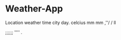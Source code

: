 ﻿# Weather-App
 Location
 weather
 time 
 city
 day.
 celcius
 mm
 mm
 ,''/
 /
 ll
 
 ;;;;;;
 ''''
 .